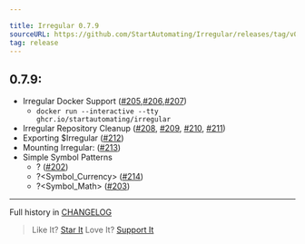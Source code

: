 ```yaml
---

title: Irregular 0.7.9
sourceURL: https://github.com/StartAutomating/Irregular/releases/tag/v0.7.9
tag: release
---
```

## 0.7.9:

* Irregular Docker Support ([#205](https://github.com/StartAutomating/Irregular/issues/205),[#206](https://github.com/StartAutomating/Irregular/issues/206),[#207](https://github.com/StartAutomating/Irregular/issues/207))
  * `docker run --interactive --tty ghcr.io/startautomating/irregular`
* Irregular Repository Cleanup ([#208](https://github.com/StartAutomating/Irregular/issues/208), [#209](https://github.com/StartAutomating/Irregular/issues/209), [#210](https://github.com/StartAutomating/Irregular/issues/210), [#211](https://github.com/StartAutomating/Irregular/issues/211))
* Exporting $Irregular ([#212](https://github.com/StartAutomating/Irregular/issues/212))
* Mounting Irregular: ([#213](https://github.com/StartAutomating/Irregular/issues/213)) 
* Simple Symbol Patterns
  * ?<Symbol> ([#202](https://github.com/StartAutomating/Irregular/issues/202))
  * ?<Symbol_Currency> ([#214](https://github.com/StartAutomating/Irregular/issues/214))
  * ?<Symbol_Math> ([#203](https://github.com/StartAutomating/Irregular/issues/203))
  
---

Full history in [CHANGELOG](https://github.com/StartAutomating/Irregular/blob/master/CHANGELOG.md)

> Like It? [Star It](https://github.com/StartAutomating/Irregular)
> Love It? [Support It](https://github.com/sponsors/StartAutomating)
